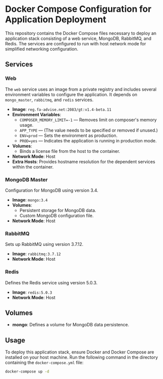 # Docker Compose Configuration for Application Deployment

This repository contains the Docker Compose files necessary to deploy an application stack consisting of a web service, MongoDB, RabbitMQ, and Redis. The services are configured to run with host network mode for simplified networking configuration.

## Services

### Web
The `web` service uses an image from a private registry and includes several environment variables to configure the application. It depends on `mongo_master`, `rabbitmq`, and `redis` services.

- **Image**: `reg.fa-advise.net:2083/gt:v1.4-beta.11`
- **Environment Variables**:
  - `COMPOSER_MEMORY_LIMIT=-1` — Removes limit on composer's memory usage.
  - `APP_TYPE` — (The value needs to be specified or removed if unused.)
  - `ENV=prod` — Sets the environment as production.
  - `PROD=yes` — Indicates the application is running in production mode.
- **Volumes**:
  - Binds a license file from the host to the container.
- **Network Mode**: Host
- **Extra Hosts**: Provides hostname resolution for the dependent services within the container.

### MongoDB Master
Configuration for MongoDB using version 3.4.

- **Image**: `mongo:3.4`
- **Volumes**:
  - Persistent storage for MongoDB data.
  - Custom MongoDB configuration file.
- **Network Mode**: Host

### RabbitMQ
Sets up RabbitMQ using version 3.7.12.

- **Image**: `rabbitmq:3.7.12`
- **Network Mode**: Host

### Redis
Defines the Redis service using version 5.0.3.

- **Image**: `redis:5.0.3`
- **Network Mode**: Host

## Volumes

- **mongo**: Defines a volume for MongoDB data persistence.

## Usage

To deploy this application stack, ensure Docker and Docker Compose are installed on your host machine. Run the following command in the directory containing the `docker-compose.yml` file:

```bash
docker-compose up -d
